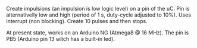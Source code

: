 Create impulsions (an impulsion is low logic level) on a pin of the uC. Pin is alternativelly low and high (period of 1 s, duty-cycle adjusted to 10%). Uses interrupt (non blocking). Create 10 pulses and then stops.

At present state, works on an Arduino NG (Atmega8 @ 16 MHz). The pin is PB5 (Arduino pin 13 witch has a built-in led).